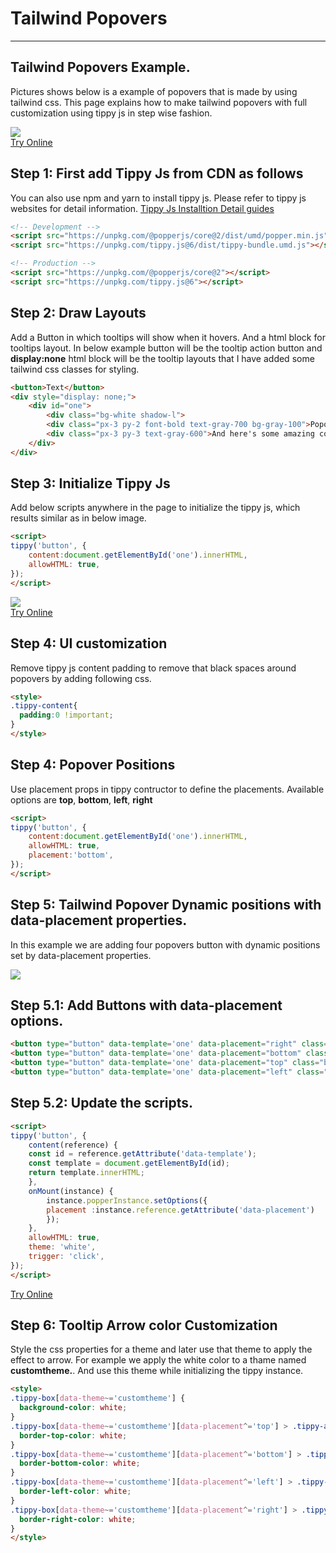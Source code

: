 <h1 class="text-gray-700 font-bold text-2xl md:text-3xl leading-snug">Tailwind Popovers</h1>

<hr class="border-t-2 border-b-0 border-gray-100 mt-2 mb-8">

<h2 class="font-bold mb-4 text-gray-700 text-xl">Tailwind Popovers Example.</h2>
<p class="my-4 leading-relaxed text-gray-700">Pictures shows below is a example of popovers that is made by using tailwind css. This page explains how to make tailwind popovers with full customization using tippy js in step wise fashion.</p>
<div class="flex justify-center p-4 border rounded-t-lg">
    <img src="/assets/docs/master/image-09.png">
</div>

<div class="p-6 border text-center rounded-t-lg mt-16">
    <a href="/editors/tailwind-tippy-js-5b0f4e770497" class="leading-tight bg-blue-600 hover:text-gray-100 text-gray-200 rounded px-6 py-3 text-sm">Try Online</a>
</div>

<h2 class="font-bold mb-4 text-gray-700 mt-16 text-xl">Step 1: First add Tippy Js from CDN as follows</h2>
<p class="my-4 leading-relaxed text-gray-700">You can also use npm and yarn to install tippy js. Please refer to tippy js websites for detail information. <a alt="Tippy Js Installtion Detail guides" href="https://atomiks.github.io/tippyjs/v6/getting-started/">Tippy Js Installtion Detail guides</a></p>

```html
<!-- Development -->
<script src="https://unpkg.com/@popperjs/core@2/dist/umd/popper.min.js"></script>
<script src="https://unpkg.com/tippy.js@6/dist/tippy-bundle.umd.js"></script>

<!-- Production -->
<script src="https://unpkg.com/@popperjs/core@2"></script>
<script src="https://unpkg.com/tippy.js@6"></script>
```

<h2 class="font-bold mb-4 text-gray-700 mt-16 text-xl">Step 2: Draw Layouts</h2>
<p class="my-4 leading-relaxed text-gray-700">Add a Button in which tooltips will show when it hovers. And a html block for tooltips layout. In below example button will be the tooltip action button and <b>display:none</b> html block will be the tooltip layouts that I have added some tailwind css classes for styling. </p>

```html
<button>Text</button>
<div style="display: none;">
    <div id="one">
        <div class="bg-white shadow-l">
        <div class="px-3 py-2 font-bold text-gray-700 bg-gray-100">Popover title</div>
        <div class="px-3 py-3 text-gray-600">And here's some amazing content. It's very engaging. Right?</div>
    </div>
</div>
```

<h2 class="font-bold mb-4 text-gray-700 mt-16 text-xl">Step 3: Initialize Tippy Js</h2>
<p class="my-4 leading-relaxed text-gray-700">Add below scripts anywhere in the page to initialize the tippy js, which results similar as in below image.</p>

```html
<script>
tippy('button', {
    content:document.getElementById('one').innerHTML,
    allowHTML: true,
});
</script>
```

<div class="flex justify-center p-4 border rounded-t-lg mt-16">
    <img src="/assets/docs/master/image-10.png">
</div>


<div class="p-6 border text-center rounded-t-lg mt-16">
    <a href="/editors/tippy-js-minimal-304d890a561d" class="leading-tight bg-blue-600 hover:text-gray-100 text-gray-200 rounded px-6 py-3 text-sm">Try Online</a>
</div>

<h2 class="font-bold mb-4 text-gray-700 mt-16 text-xl">Step 4: UI customization</h2>
<p class="my-4 leading-relaxed text-gray-700">
Remove tippy js content padding to remove that black spaces around popovers by adding following css. 
</p>

```html
<style>
.tippy-content{
  padding:0 !important;
}
</style>
```

<h2 class="font-bold mb-4 text-gray-700 mt-16 text-xl">Step 4: Popover Positions</h2>
<p class="my-4 leading-relaxed text-gray-700">Use placement props in tippy contructor to define the placements. Available options are <b>top</b>, <b>bottom</b>, <b>left</b>, <b>right</b></p>

```html
<script>
tippy('button', {
    content:document.getElementById('one').innerHTML,
    allowHTML: true,
    placement:'bottom',
});
</script>
```

<h2 class="font-bold mb-4 text-gray-700 mt-16 text-xl">Step 5: Tailwind Popover Dynamic positions with <b>data-placement</b> properties.</h2>
<p class="my-4 leading-relaxed text-gray-700">In this example we are adding four popovers button with dynamic positions set by data-placement properties.</p>
<div class="flex justify-center p-4 border rounded-t-lg mt-16">
    <img src="/assets/docs/master/image-11.png">
</div>

<h2 class="font-bold mb-4 text-gray-700 mt-16 text-xl">Step 5.1: Add Buttons with data-placement options.</h2>

```html
<button type="button" data-template='one' data-placement="right" class="bg-blue-600 text-gray-200 rounded hover:bg-blue-500 px-4 py-2 focus:outline-none">Primary</button>
<button type="button" data-template='one' data-placement="bottom" class="bg-gray-600 text-gray-100 rounded hover:bg-gray-500 px-4 py-2 focus:outline-none">Secondary</button>
<button type="button" data-template='one' data-placement="top" class="bg-green-500 text-gray-100 rounded hover:bg-green-400 px-4 py-2 focus:outline-none">Success</button>
<button type="button" data-template='one' data-placement="left" class="bg-red-500 text-gray-200 rounded hover:bg-red-400 px-4 py-2 focus:outline-none">Danger</button>
```

<h2 class="font-bold mb-4 text-gray-700 mt-16 text-xl">Step 5.2: Update the scripts.</h2>

```html
<script>
tippy('button', {
    content(reference) {
    const id = reference.getAttribute('data-template');
    const template = document.getElementById(id);
    return template.innerHTML;
    },
    onMount(instance) {
        instance.popperInstance.setOptions({
        placement :instance.reference.getAttribute('data-placement')
        });
    },
    allowHTML: true,
    theme: 'white',
    trigger: 'click', 
});
</script>
```

<div class="p-6 border text-center rounded-t-lg mt-16">
    <a href="/editors/dynamic-position-and-content-40b5fb8d88c9" class="leading-tight bg-blue-600 hover:text-gray-100 text-gray-200 rounded px-6 py-3 text-sm">Try Online</a>
</div>

<h2 class="font-bold mb-4 text-gray-700 mt-16 text-xl">Step 6: Tooltip Arrow color Customization</h2>
<p class="my-4 leading-relaxed text-gray-700">Style the css properties for a theme and later use that theme to apply the effect to arrow. For example we apply the white color to a thame named <b>customtheme.</b>. And use this theme while initializing the tippy instance.</p>

```html
<style>
.tippy-box[data-theme~='customtheme'] {
  background-color: white;
}
.tippy-box[data-theme~='customtheme'][data-placement^='top'] > .tippy-arrow::before {
  border-top-color: white;
}
.tippy-box[data-theme~='customtheme'][data-placement^='bottom'] > .tippy-arrow::before {
  border-bottom-color: white;
}
.tippy-box[data-theme~='customtheme'][data-placement^='left'] > .tippy-arrow::before {
  border-left-color: white;
}
.tippy-box[data-theme~='customtheme'][data-placement^='right'] > .tippy-arrow::before {
  border-right-color: white;
}
</style>
```

